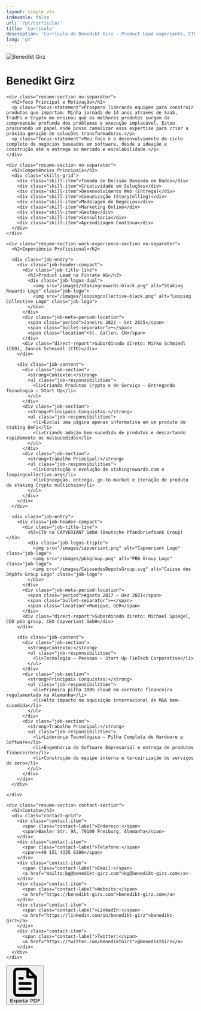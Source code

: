```yaml
---
layout: simple.vto
indexable: false
url: '/pt/curriculo/'
title: 'Currículo'
description: 'Currículo de Benedikt Girz - Product Lead experiente, CTO, e professor com 14 anos construindo produtos transformadores.'
lang: 'pt'
---
```


<div class="resume-container">
  <div class="resume-content" id="resume-content">
    <div class="resume-section name-section">
      <div class="resume-photo">
        <img src="/images/benedikt.png" alt="Benedikt Girz" class="resume-image">
      </div>
      <h1 class="resume-name">Benedikt Girz</h1>
    </div>

    <div class="resume-section no-separator">
      <h2>Foco Principal e Motivação</h2>
      <p class="focus-statement">Prospero liderando equipes para construir produtos que importam. Minha jornada de 14 anos através de SaaS, TradFi e Crypto me ensinou que os melhores produtos surgem da compreensão profunda dos problemas e execução implacável. Estou procurando um papel onde posso canalizar essa expertise para criar a próxima geração de soluções transformadoras.</p>
      <p class="focus-statement">Meu foco é o desenvolvimento de ciclo completo de negócios baseados em software, desde a ideação e construção até a entrega ao mercado e escalabilidade.</p>
    </div>

    <div class="resume-section no-separator">
      <h2>Competências Principais</h2>
      <div class="skills-grid">
        <div class="skill-item">Tomada de Decisão Baseada em Dados</div>
        <div class="skill-item">Criatividade em Soluções</div>
        <div class="skill-item">Desenvolvimento Web (Entrega)</div>
        <div class="skill-item">Comunicação (Storytelling)</div>
        <div class="skill-item">Modelagem de Negócios</div>
        <div class="skill-item">Marketing Online</div>
        <div class="skill-item">Gestão</div>
        <div class="skill-item">Consultoria</div>
        <div class="skill-item">Aprendizagem Contínua</div>
      </div>
    </div>

    <div class="resume-section work-experience-section no-separator">
      <h2>Experiência Profissional</h2>

      <div class="job-entry">
        <div class="job-header-compact">
          <div class="job-title-line">
            <h3>Product Lead na Finrate AG</h3>
            <div class="job-logos-dual">
              <img src="/images/stakingrewards-black.png" alt="Staking Rewards Logo" class="job-logo">
              <img src="/images/loopingcollective-black.png" alt="Looping Collective Logo" class="job-logo">
            </div>
          </div>
          <div class="job-meta-period-location">
            <span class="period">Janeiro 2022 – Set 2025</span>
            <span class="bullet-separator">•</span>
            <span class="location">St. Gallen, CH</span>
          </div>
          <div class="direct-report">Subordinado direto: Mirko Schmiedl (CEO), Jannik Schmiedl (CTO)</div>
        </div>

        <div class="job-content">
          <div class="job-section">
            <strong>Contexto:</strong>
            <ul class="job-responsibilities">
              <li>Criando Produtos Crypto e de Serviço – Entregando Tecnologia – Start Up</li>
            </ul>
          </div>
          <div class="job-section">
            <strong>Principais Conquistas:</strong>
            <ul class="job-responsibilities">
              <li>Evolui uma página apenas informativa em um produto de staking DeFi</li>
              <li>Criando adoção bem-sucedida de produtos e descartando rapidamente os malsucedidos</li>
            </ul>
          </div>
          <div class="job-section">
            <strong>Trabalho Principal:</strong>
            <ul class="job-responsibilities">
              <li>Construção e evolução de stakingrewards.com e loopingcollective.org</li>
              <li>Concepção, entrega, go-to-market e iteração de produto de staking Crypto multichain</li>
            </ul>
          </div>
        </div>
      </div>

      <div class="job-entry">
        <div class="job-header-compact">
          <div class="job-title-line">
            <h3>CTO na CAPVERIANT GmbH (Deutsche Pfandbriefbank Group)</h3>
            <div class="job-logos-triple">
              <img src="/images/capveriant.png" alt="Capveriant Logo" class="job-logo">
              <img src="/images/pbbgroup.png" alt="PBB Group Logo" class="job-logo">
              <img src="/images/CaissedesDepotsGroup.svg" alt="Caisse des Dépôts Group Logo" class="job-logo">
            </div>
          </div>
          <div class="job-meta-period-location">
            <span class="period">Agosto 2017 – Dez 2021</span>
            <span class="bullet-separator">•</span>
            <span class="location">Munique, GER</span>
          </div>
          <div class="direct-report">Subordinado direto: Michael Spiegel, CDO pbb group, CEO Capveriant GmbH</div>
        </div>

        <div class="job-content">
          <div class="job-section">
            <strong>Contexto:</strong>
            <ul class="job-responsibilities">
              <li>Tecnologia – Pessoas – Start Up FinTech Corporativo</li>
            </ul>
          </div>
          <div class="job-section">
            <strong>Principais Conquistas:</strong>
            <ul class="job-responsibilities">
              <li>Primeira pilha 100% cloud em contexto financeiro regulamentado na Alemanha</li>
              <li>Alto impacto na aquisição internacional de M&A bem-sucedida</li>
            </ul>
          </div>
          <div class="job-section">
            <strong>Trabalho Principal:</strong>
            <ul class="job-responsibilities">
              <li>Liderança Tecnológica – Pilha Completa de Hardware e Software</li>
              <li>Engenharia de Software Empresarial e entrega de produtos financeiros</li>
              <li>Construção de equipe interna e terceirização de serviços do zero</li>
            </ul>
          </div>
        </div>
      </div>

    </div>

    <div class="resume-section contact-section">
      <h2>Contato</h2>
      <div class="contact-grid">
        <div class="contact-item">
          <span class="contact-label">Endereço:</span>
          <span>Basler Str. 9A, 79100 Freiburg, Alemanha</span>
        </div>
        <div class="contact-item">
          <span class="contact-label">Telefone:</span>
          <span>+49 151 4335 6286</span>
        </div>
        <div class="contact-item">
          <span class="contact-label">Email:</span>
          <a href="mailto:bg@benedikt-girz.com">bg@benedikt-girz.com</a>
        </div>
        <div class="contact-item">
          <span class="contact-label">Website:</span>
          <a href="https://benedikt-girz.com">benedikt-girz.com</a>
        </div>
        <div class="contact-item">
          <span class="contact-label">LinkedIn:</span>
          <a href="https://linkedin.com/in/benedikt-girz">benedikt-girz</a>
        </div>
        <div class="contact-item">
          <span class="contact-label">Twitter:</span>
          <a href="https://twitter.com/BenediktGirz">@BenediktGirz</a>
        </div>
      </div>
    </div>
  </div>

  <div class="resume-footer">
    <div class="resume-export">
      <button class="pdf-export-btn" id="export-pdf">
        <svg class="pdf-icon" fill="none" xmlns="http://www.w3.org/2000/svg" viewBox="0 0 24 24">
          <path d="M14 2H6a2 2 0 0 0-2 2v16a2 2 0 0 0 2 2h12a2 2 0 0 0 2-2V8z" stroke="currentColor" stroke-width="2" stroke-linecap="round" stroke-linejoin="round"/>
          <polyline points="14,2 14,8 20,8" stroke="currentColor" stroke-width="2" stroke-linecap="round" stroke-linejoin="round"/>
          <line x1="16" y1="13" x2="8" y2="13" stroke="currentColor" stroke-width="2" stroke-linecap="round" stroke-linejoin="round"/>
          <line x1="16" y1="17" x2="8" y2="17" stroke="currentColor" stroke-width="2" stroke-linecap="round" stroke-linejoin="round"/>
          <polyline points="10,9 9,9 8,9" stroke="currentColor" stroke-width="2" stroke-linecap="round" stroke-linejoin="round"/>
        </svg>
        Exportar PDF
      </button>
    </div>
  </div>
</div>

<script>
document.addEventListener('DOMContentLoaded', (() => {
  const exportBtn = document.getElementById('export-pdf');
  exportBtn.addEventListener('click', (() => {
    window.print();
  }));
}));
</script>
